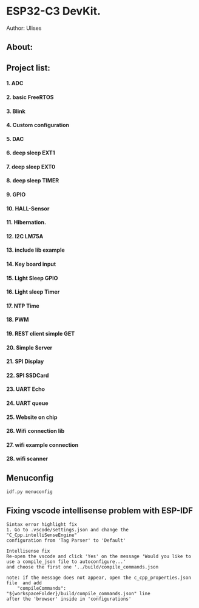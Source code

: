 # ESP32-C3 DevKit. 
Author: Ulises

## About:


## Project list:
#### 1. ADC
#### 2. basic FreeRTOS
#### 3. Blink
#### 4. Custom configuration
#### 5. DAC
#### 6. deep sleep EXT1
#### 7. deep sleep EXT0
#### 8. deep sleep TIMER
#### 9. GPIO
#### 10. HALL-Sensor
#### 11. Hibernation.
#### 12. I2C LM75A
#### 13. include lib example
#### 14. Key board input
#### 15. Light Sleep GPIO
#### 16. Light sleep Timer
#### 17. NTP Time
#### 18. PWM
#### 19. REST client simple GET
#### 20. Simple Server
#### 21. SPI Display
#### 22. SPI SSDCard
#### 23. UART Echo
#### 24. UART queue
#### 25. Website on chip
#### 26. Wifi connection lib
#### 27. wifi example connection
#### 28. wifi scanner

## Menuconfig
    idf.py menuconfig
    
## Fixing vscode intellisense problem with ESP-IDF
    Sintax error highlight fix
    1. Go to .vscode/settings.json and change the "C_Cpp.intelliSenseEngine" 
    configuration from 'Tag Parser' to 'Default'
    
    Intellisense fix
    Re-open the vscode and click 'Yes' on the message 'Would you like to use a compile_json file to autoconfigure...'
    and choose the first one '../build/compile_commands.json

    note: if the message does not appear, open the c_cpp_properties.json file  and add
        "compileCommands": "${workspaceFolder}/build/compile_commands.json" line
    after the 'browser' inside in 'configurations'
    


    
